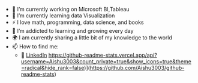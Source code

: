 - 🔭 I’m currently working on Microsoft BI,Tableau
- 🌱 I’m currently learning data Visualization
- :zap: I love math, programming, data science, and books
- 🌱 I’m addicted to learning and growing every day
- :earth_africa: I am currently sharing a little bit of my knowledge to the world
- 📫 How to find me: 
  - :office: [LinkedIn](https://www.linkedin.com/in/aishwarya-chaudhari1205/)
https://github-readme-stats.vercel.app/api?username=Aishu3003&count_private=true&show_icons=true&theme=radical&hide_rank=false)](https://github.com/Aishu3003/github-readme-stats)


